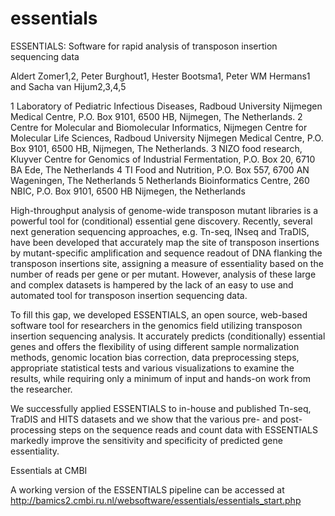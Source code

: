 # essentials

ESSENTIALS: Software for rapid analysis of transposon insertion sequencing data

Aldert Zomer1,2, Peter Burghout1, Hester Bootsma1, Peter WM Hermans1 and Sacha van Hijum2,3,4,5

1 Laboratory of Pediatric Infectious Diseases, Radboud University Nijmegen Medical Centre, P.O. Box 9101, 6500 HB, Nijmegen, The Netherlands.
2 Centre for Molecular and Biomolecular Informatics, Nijmegen Centre for Molecular Life Sciences, Radboud University Nijmegen Medical Centre, P.O. Box 9101, 6500 HB, Nijmegen, The Netherlands.
3 NIZO food research, Kluyver Centre for Genomics of Industrial Fermentation, P.O. Box 20, 6710 BA Ede, The Netherlands
4 TI Food and Nutrition, P.O. Box 557, 6700 AN Wageningen, The Netherlands
5 Netherlands Bioinformatics Centre, 260 NBIC, P.O. Box 9101, 6500 HB Nijmegen, the Netherlands

High-throughput analysis of genome-wide transposon mutant libraries is a powerful tool for (conditional) essential gene discovery. Recently, several next generation sequencing approaches, e.g. Tn-seq, INseq and TraDIS, have been developed that accurately map the site of transposon insertions by mutant-specific amplification and sequence readout of DNA flanking the transposon insertions site, assigning a measure of essentiality based on the number of reads per gene or per mutant. However, analysis of these large and complex datasets is hampered by the lack of an easy to use and automated tool for transposon insertion sequencing data.

To fill this gap, we developed ESSENTIALS, an open source, web-based software tool for researchers in the genomics field utilizing transposon insertion sequencing analysis. It accurately predicts (conditionally) essential genes and offers the flexibility of using different sample normalization methods, genomic location bias correction, data preprocessing steps, appropriate statistical tests and various visualizations to examine the results, while requiring only a minimum of input and hands-on work from the researcher.

We successfully applied ESSENTIALS to in-house and published Tn-seq, TraDIS and HITS datasets and we show that the various pre- and post-processing steps on the sequence reads and count data with ESSENTIALS markedly improve the sensitivity and specificity of predicted gene essentiality.

Essentials at CMBI

A working version of the ESSENTIALS pipeline can be accessed at http://bamics2.cmbi.ru.nl/websoftware/essentials/essentials_start.php
